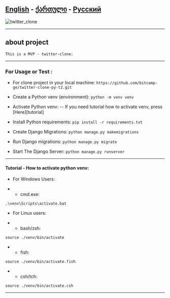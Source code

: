 **[English][en]** - [ქართული][ge] - [Русский][ru]
-----

![twitter_clone](https://techcrunch.com/wp-content/uploads/2023/07/x-logo-beheads-twitter-logo.jpg?w=1390&crop=1)

-----

## about project
    This is a MVP - twitter-clone:
-----


### For Usage or Test :
- For clone project in your local machine:
```https://github.com/bitcamp-ge/twitter-clone-py-t2.git```

- Create a Python venv (environment):
```python -m venv venv```

- Activate Python venv:
-- If you need tutorial how to activate venv, press [Here][tutorial]

- Install Python requirements:
```pip install -r requirements.txt```

- Create Django Migrations:
```python manage.py makemigrations```

- Run Django migrations:
```python manage.py migrate```

- Start The Django Server:
```python manage.py runserver```

-----

#### Tutorial - How to activate python venv:

- For Windows Users:

- - cmd.exe:

```.\venv\Scripts\activate.bat```

- For Linux users:

- - bash/zsh:

```source ./venv/bin/activate```

- - fish:

```source ./venv/bin/activate.fish```

- - csh/tch:

```source ./venv/bin/activate.csh```

-----



[en]: https://github.com/bitcamp-group-2/twitter-clone-py-t2#readme
[ge]: readme.ge.md
[ru]: readme.ru.md